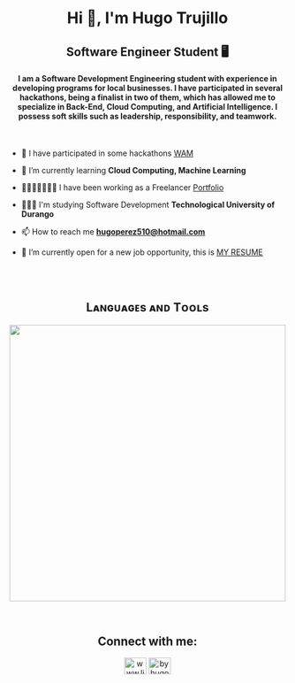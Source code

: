 <h1 align="center">Hi 👋, I'm Hugo Trujillo</h1>
<h2 align="center">Software Engineer Student 🖥️</h2>
<h4 align="center">I am a Software Development Engineering student with experience in developing programs for local businesses. I have participated in several hackathons, being a finalist in two of them, which has allowed me to specialize in Back-End, Cloud Computing, and Artificial Intelligence. I possess soft skills such as leadership, responsibility, and teamwork.</h4>

<br>

- 👾 I have participated in some hackathons [WAM](https://devpost.com/Hugo510)

- 🌱 I’m currently learning **Cloud Computing, Machine Learning**

- 👩🏻‍💻📓✍🏻💡 I have been working as a Freelancer [Portfolio](https://devpost.com/Hugo510)

- 👩🏻‍💻 I'm studying Software Development **Technological University of Durango**

- 📫 How to reach me **hugoperez510@hotmail.com**

- 📄 I’m currently open for a new job opportunity, this is [MY RESUME](devpost.com)

<br>
<br>

<h2 align="center">Lᴀɴɢᴜᴀɢᴇs ᴀɴᴅ Tᴏᴏʟs</h2>

<p align="center">
<img width="500px"  src="https://skillicons.dev/icons?i=py,js,aws,bash,cpp,docker,git,github,heroku,linux,mongodb,mysql,nestjs,npm,rabbitmq,tensorflow,ts,express,firebase,react,pytorch&perline=7&theme=light"  />
</p>

<br>
<h2 align="center">Connect with me:</h3>
<p align="center">
<a href="www.linkedin.com/in/victor-perez-trujillo-937016291" target="blank"><img align="center" src="https://raw.githubusercontent.com/rahuldkjain/github-profile-readme-generator/master/src/images/icons/Social/linked-in-alt.svg" alt="www.linkedin.com/in/victor-perez-trujillo-937016291" height="30" width="40" /></a>
<a href="https://www.instagram.com/byhugoi/" target="blank"><img align="center" src="https://raw.githubusercontent.com/rahuldkjain/github-profile-readme-generator/master/src/images/icons/Social/instagram.svg" alt="byhugoi" height="30" width="40" /></a>
</p>
